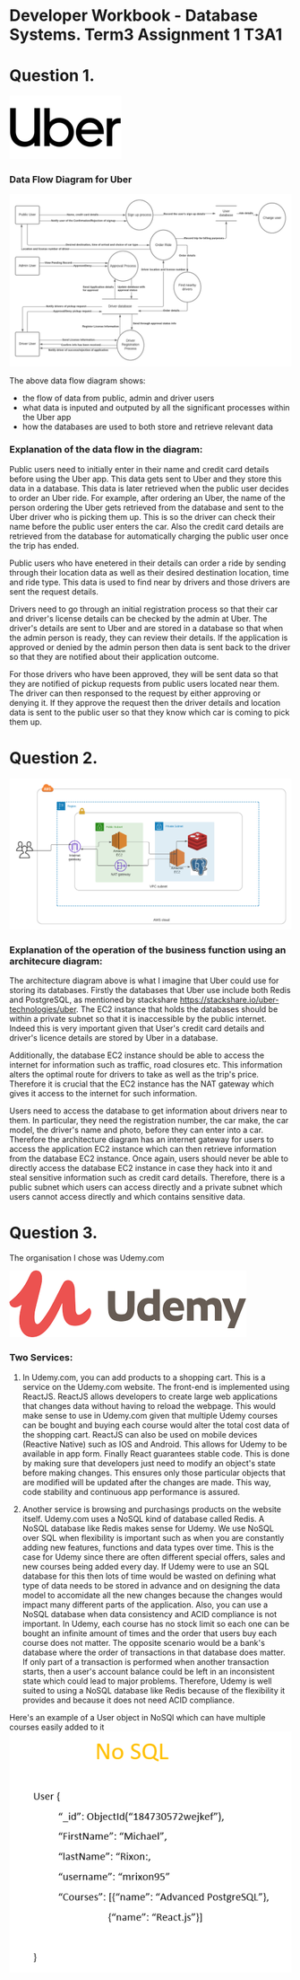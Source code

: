 # Developer Workbook - Database Systems. Term3 Assignment 1 T3A1


# Question 1.

![](Uber_Logo.png)

### Data Flow Diagram for Uber  


![](Data_Flow_Diagram.png)

The above data flow diagram shows:
* the flow of data from public, admin and driver users
* what data is inputed and outputed by all the significant processes within the Uber app
* how the databases are used to both store and retrieve relevant data

### Explanation of the data flow in the diagram:

Public users need to initially enter in their name and credit card details before using the Uber app. This data gets sent to Uber and they store this data in a database. This data is later retrieved when the public user decides to order an Uber ride. For example, after ordering an Uber, the name of the person ordering the Uber gets retrieved from the database and sent to the Uber driver who is picking them up. This is so the driver can check their name before the public user enters the car. Also the credit card details are retrieved from the database for automatically charging the public user once the trip has ended.

Public users who have enetered in their details can order a ride by sending through their location data as well as their desired destination location, time and ride type. This data is used to find near by drivers and those drivers are sent the request details. 

Drivers need to go through an initial registration process so that their car and driver's license details can be checked by the admin at Uber. The driver's details are sent to Uber and are stored in a database so that when the admin person is ready, they can review their details. If the application is approved or denied by the admin person then data is sent back to the driver so that they are notified about their application outcome.

For those drivers who have been approved, they will be sent data so that they are notified of pickup requests from public users located near them. The driver can then responsed to the request by either approving or denying it. If they approve the request then the driver details and location data is sent to the public user so that they know which car is coming to pick them up.


# Question 2.

![](Application_Architecture_Diagram.png)

### Explanation of the operation of the business function using an architecure diagram:

The architecture diagram above is what I imagine that Uber could use for storing its databases. Firstly the databases that Uber use include both Redis and PostgreSQL, as mentioned by stackshare https://stackshare.io/uber-technologies/uber. The EC2 instance that holds the databases should be within a private subnet so that it is inaccessible by the public internet. Indeed this is very important given that User's credit card details and driver's licence details are stored by Uber in a database.

Additionally, the database EC2 instance should be able to access the internet for information such as traffic, road closures etc. This information alters the optimal route for drivers to take as well as the trip's price. Therefore it is crucial that the EC2 instance has the NAT gateway which gives it access to the internet for such information.

Users need to access the database to get information about drivers near to them. In particular, they need the registration number, the car make, the car model, the driver's name and photo, before they can enter into a car. Therefore the architecture diagram has an internet gateway for users to access the application EC2 instance which can then retrieve information from the database EC2 instance. Once again, users should never be able to directly access the database EC2 instance in case they hack into it and steal sensitive information such as credit card details. Therefore, there is a public subnet which users can access directly and a private subnet which users cannot access directly and which contains sensitive data. 

# Question 3.

The organisation I chose was Udemy.com

![](Udemy_logo.png)


### Two Services:

1. In Udemy.com, you can add products to a shopping cart. This is a service on the Udemy.com website.
The front-end is implemented using ReactJS. ReactJS allows developers to create large web applications that changes data without having to reload the webpage.
This would make sense to use in Udemy.com given that multiple Udemy courses can be bought and buying each course would alter the total cost data of the shopping cart.
ReactJS can also be used on mobile devices (Reactive Native) such as IOS and Android. This allows for Udemy to be available in app form.
Finally React guarantees stable code. This is done by making sure that developers just need to modify an object's state before making changes. This ensures only those particular
objects that are modified will be updated after the changes are made. This way, code stability and continuous app performance is assured.

2. Another service is browsing and purchasings products on the website itself. 
Udemy.com uses a NoSQL kind of database called Redis. A NoSQL database like Redis makes sense for Udemy.
We use NoSQL over SQL when flexibility is important such as when you are constantly adding new features, functions and data types over time.
This is the case for Udemy since there are often different special offers, sales and new courses being added every day.
If Udemy were to use an SQL database for this then lots of time would be wasted on defining what type of data needs to be stored in advance and on designing the data model to accomidate all the new changes because the changes would impact many different parts of the application.
Also, you can use a NoSQL database when data consistency and ACID compliance is not important. In Udemy, each course has no stock limit so each one can be bought an infinite amount of times and the order that users buy each course does not matter. The opposite scenario would be a bank's database where the order of transactions in that database does matter. If only part of a transaction is performed when another transaction starts, then a user's account balance could be  left in an inconsistent state which could lead to major problems. 
Therefore, Udemy is well suited to using a NoSQL database like Redis because of the flexibility it provides and because it does not need ACID compliance.

Here's an example of a User object in NoSQl which can have multiple courses easily added to it
![](NoSQL_Example.PNG)


